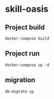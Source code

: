 <!-- @format -->

# skill-oasis

## Project build
```
docker-compose build
```

## Project run
```
docker-compose up -d
```

## migration
```
db-migrate up
```
